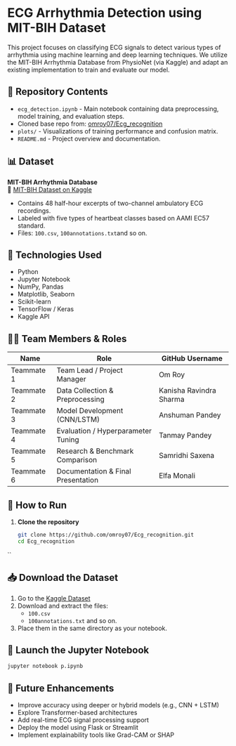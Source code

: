 # ECG Arrhythmia Detection using MIT-BIH Dataset

This project focuses on classifying ECG signals to detect various types of arrhythmia using machine learning and deep learning techniques. We utilize the MIT-BIH Arrhythmia Database from PhysioNet (via Kaggle) and adapt an existing implementation to train and evaluate our model.

## 📁 Repository Contents

- `ecg_detection.ipynb` - Main notebook containing data preprocessing, model training, and evaluation steps.
- Cloned base repo from: [omroy07/Ecg_recognition](https://github.com/omroy07/Ecg_recognition)
- `plots/` - Visualizations of training performance and confusion matrix.
- `README.md` - Project overview and documentation.

## 📊 Dataset

**MIT-BIH Arrhythmia Database**  
📎 [MIT-BIH Dataset on Kaggle](https://www.kaggle.com/datasets/mondejar/mitbih-database)

- Contains 48 half-hour excerpts of two-channel ambulatory ECG recordings.
- Labeled with five types of heartbeat classes based on AAMI EC57 standard.
- Files: `100.csv`, `100annotations.txt`and so on.

## 🧠 Technologies Used

- Python
- Jupyter Notebook
- NumPy, Pandas
- Matplotlib, Seaborn
- Scikit-learn
- TensorFlow / Keras
- Kaggle API

## 👨‍💻 Team Members & Roles

| Name              | Role                                | GitHub Username |
|-------------------|--------------------------------------|------------------|
| Teammate 1        | Team Lead / Project Manager          | Om Roy    |
| Teammate 2        | Data Collection & Preprocessing      | Kanisha Ravindra Sharma|
| Teammate 3        | Model Development (CNN/LSTM)         | Anshuman Pandey     |
| Teammate 4        | Evaluation / Hyperparameter Tuning   | Tanmay Pandey       |
| Teammate 5        | Research & Benchmark Comparison      | Samridhi Saxena      |
| Teammate 6        | Documentation & Final Presentation   | Elfa Monali |

## 📝 How to Run

1. **Clone the repository**
   ```bash
   git clone https://github.com/omroy07/Ecg_recognition.git
   cd Ecg_recognition
``
## 📥 Download the Dataset

1. Go to the [Kaggle Dataset](https://www.kaggle.com/datasets/mondejar/mitbih-database)
2. Download and extract the files:  
   - `100.csv`  
   - `100annotations.txt` and so on.   
3. Place them in the same directory as your notebook.

## 🚀 Launch the Jupyter Notebook

```bash
jupyter notebook p.ipynb
```
## 🚀 Future Enhancements

- Improve accuracy using deeper or hybrid models (e.g., CNN + LSTM)
- Explore Transformer-based architectures
- Add real-time ECG signal processing support
- Deploy the model using Flask or Streamlit
- Implement explainability tools like Grad-CAM or SHAP

